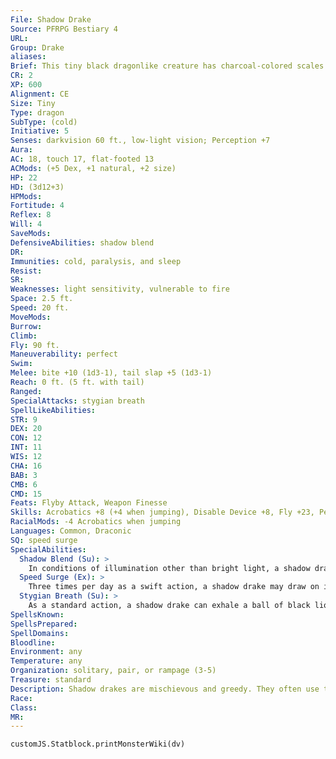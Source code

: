 ```yaml
---
File: Shadow Drake
Source: PFRPG Bestiary 4
URL: 
Group: Drake
aliases: 
Brief: This tiny black dragonlike creature has charcoal-colored scales and shadowy wings.
CR: 2
XP: 600
Alignment: CE
Size: Tiny
Type: dragon
SubType: (cold)
Initiative: 5
Senses: darkvision 60 ft., low-light vision; Perception +7
Aura: 
AC: 18, touch 17, flat-footed 13
ACMods: (+5 Dex, +1 natural, +2 size)
HP: 22
HD: (3d12+3)
HPMods: 
Fortitude: 4
Reflex: 8
Will: 4
SaveMods: 
DefensiveAbilities: shadow blend
DR: 
Immunities: cold, paralysis, and sleep
Resist: 
SR: 
Weaknesses: light sensitivity, vulnerable to fire
Space: 2.5 ft.
Speed: 20 ft.
MoveMods: 
Burrow: 
Climb: 
Fly: 90 ft.
Maneuverability: perfect
Swim: 
Melee: bite +10 (1d3-1), tail slap +5 (1d3-1)
Reach: 0 ft. (5 ft. with tail)
Ranged: 
SpecialAttacks: stygian breath
SpellLikeAbilities: 
STR: 9
DEX: 20
CON: 12
INT: 11
WIS: 12
CHA: 16
BAB: 3
CMB: 6
CMD: 15
Feats: Flyby Attack, Weapon Finesse
Skills: Acrobatics +8 (+4 when jumping), Disable Device +8, Fly +23, Perception +7, Sleight of Hand +8, Stealth +19
RacialMods: -4 Acrobatics when jumping
Languages: Common, Draconic
SQ: speed surge
SpecialAbilities:
  Shadow Blend (Su): >
    In conditions of illumination other than bright light, a shadow drake disappears into the shadows, giving it concealment (20% miss chance). It can resume or suspend this ability as a free action.
  Speed Surge (Ex): >
    Three times per day as a swift action, a shadow drake may draw on its draconic heritage for a boost of strength and speed to take an additional move action in that round.
  Stygian Breath (Su): >
    As a standard action, a shadow drake can exhale a ball of black liquid that explodes into a cloud of frigid black mist. This attack has a range of 60 feet and deals 2d6 points of cold damage (Reflex DC 12 half) to all creatures within a 5-foot-radius spread. The mist snuffs out light sources in the area effect, extinguishing nonmagical light sources and dispelling light spells of 1st level or lower. Once a shadow drake has used its stygian breath, it cannot do so again for 1d6 rounds. The save DC is Constitution-based.
SpellsKnown: 
SpellsPrepared: 
SpellDomains: 
Bloodline: 
Environment: any
Temperature: any
Organization: solitary, pair, or rampage (3-5)
Treasure: standard
Description: Shadow drakes are mischievous and greedy. They often use their whiplike tails as third limbs, grasping small objects or even using their tails to work locks or swipe small objects they desire. Because they are so small and fast, they are master thieves and pickpockets. Unlike most drakes and dragonkin, shadow drakes like to haunt the fringes of civilization, often making lairs in abandoned buildings, forgotten attics, or unused bell towers, and stashing their tiny treasure hoards there. A shadow drake can be chosen as a familiar by a 7th-level evil spellcaster who has the Improved Familiar feat. Young shadow drakes are almost pure black and have lustrous hides. As they age, their scales lose this luster and turn dull gray. Much like their larger dragon cousins, shadow drakes are long-lived, and can reach 150 to 200 years in age.
Race: 
Class: 
MR: 
---
```

```dataviewjs
customJS.Statblock.printMonsterWiki(dv)
```

